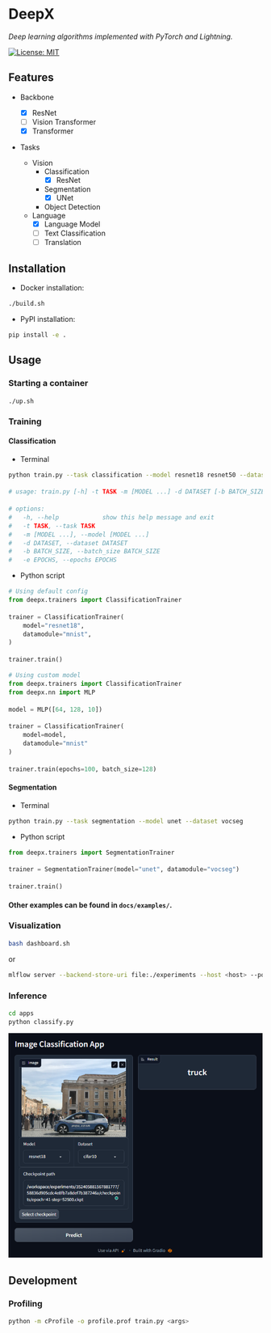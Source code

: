 # DeepX

*Deep learning algorithms implemented with PyTorch and Lightning.*

[![License: MIT](https://img.shields.io/badge/License-MIT-yellow.svg)](https://opensource.org/licenses/MIT)

## Features

- Backbone

  - [x] ResNet
  - [ ] Vision Transformer
  - [x] Transformer

- Tasks

  - Vision
    - Classification
      -  [x] ResNet
    - Segmentation
      - [x] UNet
    - Object Detection
  - Language
    - [x] Language Model
    - [ ] Text Classification
    - [ ] Translation

## Installation

- Docker installation:

```bash
./build.sh
```

- PyPI installation:

```bash
pip install -e .
```

## Usage

### Starting a container

```bash
./up.sh
```

### Training

#### Classification

- Terminal

```bash
python train.py --task classification --model resnet18 resnet50 --dataset mnist

# usage: train.py [-h] -t TASK -m [MODEL ...] -d DATASET [-b BATCH_SIZE] [-e EPOCHS]

# options:
#   -h, --help            show this help message and exit
#   -t TASK, --task TASK
#   -m [MODEL ...], --model [MODEL ...]
#   -d DATASET, --dataset DATASET
#   -b BATCH_SIZE, --batch_size BATCH_SIZE
#   -e EPOCHS, --epochs EPOCHS
```

- Python script

```python
# Using default config
from deepx.trainers import ClassificationTrainer

trainer = ClassificationTrainer(
    model="resnet18",
    datamodule="mnist",
)

trainer.train()
```

```python
# Using custom model
from deepx.trainers import ClassificationTrainer
from deepx.nn import MLP

model = MLP([64, 128, 10])

trainer = ClassificationTrainer(
    model=model,
    datamodule="mnist"
)

trainer.train(epochs=100, batch_size=128)
```

#### Segmentation

- Terminal

```bash
python train.py --task segmentation --model unet --dataset vocseg
```

- Python script

```python
from deepx.trainers import SegmentationTrainer

trainer = SegmentationTrainer(model="unet", datamodule="vocseg")

trainer.train()
```

#### Other examples can be found in `docs/examples/`.

### Visualization

```bash
bash dashboard.sh
```

or

```bash
mlflow server --backend-store-uri file:./experiments --host <host> --port <port>
```

### Inference

```bash
cd apps
python classify.py
```

![inference](./docs/classifier.png)

## Development

### Profiling

```bash
python -m cProfile -o profile.prof train.py <args>
```
